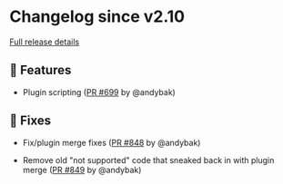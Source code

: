 # Changelog since v2.10

[Full release details](https://github.com/icosa-foundation/open-brush/compare/v2.10...d14eb1740f2f9f4be43c8e69f7235e7e86f2ea4b)

## 🚀 Features

- Plugin scripting ([PR #699](https://github.com/icosa-foundation/open-brush/pull/699) by @andybak)


## 🐛 Fixes

- Fix/plugin merge fixes ([PR #848](https://github.com/icosa-foundation/open-brush/pull/848) by @andybak)

- Remove old "not supported" code that sneaked back in with plugin merge ([PR #849](https://github.com/icosa-foundation/open-brush/pull/849) by @andybak)





